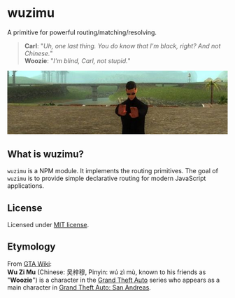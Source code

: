 # wuzimu
A primitive for powerful routing/matching/resolving.

> **Carl**: "*Uh, one last thing. You do know that I'm black, right? And not Chinese.*"\
> **Woozie**: "*I'm blind, Carl, not stupid.*"

![Woozie](woozie-in-search.jpg)

## What is wuzimu?
`wuzimu` is a NPM module. It implements the routing primitives.
The goal of `wuzimu` is to provide simple declarative routing for modern JavaScript applications.

## License
Licensed under [MIT license](LICENSE).

## Etymology
From [GTA Wiki](http://gta.wikia.com/wiki/Wu_Zi_Mu):\
**Wu Zi Mu** (Chinese: 吴梓穆, Pinyin: wú zì mù, known to his friends as "**Woozie**") is a character in the [Grand Theft Auto](http://gta.wikia.com/wiki/Grand_Theft_Auto) series who appears as a main character in [Grand Theft Auto: San Andreas](http://gta.wikia.com/wiki/Grand_Theft_Auto:_San_Andreas).
